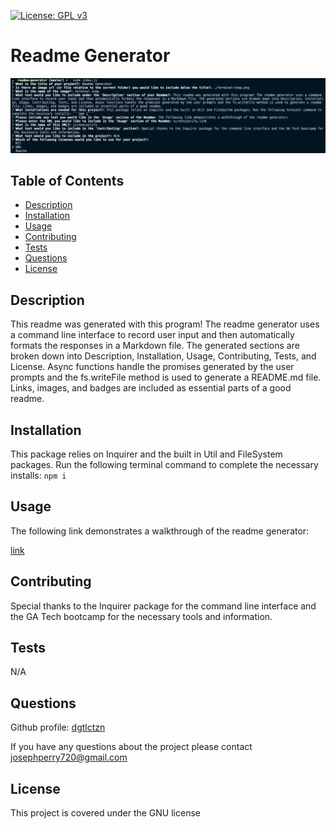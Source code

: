 [![License: GPL v3](https://img.shields.io/badge/License-GPLv3-blue.svg)](https://www.gnu.org/licenses/gpl-3.0)
  # Readme Generator

  ![terminal](./terminal-screen.png)

  ## Table of Contents
  * [Description](#description)
  * [Installation](#installation)
  * [Usage](#usage) 
  * [Contributing](#contributing)
  * [Tests](#tests)
  * [Questions](#questions)
  * [License](#license)

  ## Description
  This readme was generated with this program! The readme generator uses a command line interface to record user input and then automatically formats the responses in a Markdown file. The generated sections are broken down into Description, Installation, Usage, Contributing, Tests, and License. Async functions handle the promises generated by the user prompts and the fs.writeFile method is used to generate a README.md file. Links, images, and badges are included as essential parts of a good readme. 
  ## Installation
  This package relies on Inquirer and the built in Util and FileSystem packages. Run the following terminal command to complete the necessary installs: ```npm i```
  ## Usage
  The following link demonstrates a walkthrough of the readme generator:
  
  [link](www.link.com)
  ## Contributing
  Special thanks to the Inquirer package for the command line interface and the GA Tech bootcamp for the necessary tools and information. 
  ## Tests
  N/A
  ## Questions
  Github profile: [dgtlctzn](github.com/dgtlctzn)
  
  If you have any questions about the project please contact josephperry720@gmail.com
  ## License
  This project is covered under the GNU license
